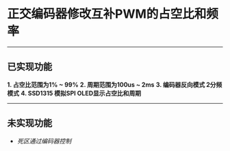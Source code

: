 # 正交编码器修改互补PWM的占空比和频率
***
## 已实现功能
**1. 占空比范围为1% ~ 99%**
**2. 周期范围为100us ~ 2ms**
**3. 编码器反向模式 2分频模式**
**4. SSD1315 模拟SPI OLED显示占空比和周期**
***
## 未实现功能
* *死区通过编码器控制*